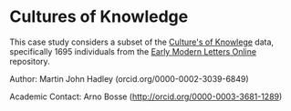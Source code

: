 # Cultures of Knowledge

This case study considers a subset of the [Culture's of Knowlege](http://www.culturesofknowledge.org/) data, specifically 1695 individuals from the [Early Modern Letters Online](emlo.bodleian.ox.ac.uk) repository.

Author: Martin John Hadley (orcid.org/0000-0002-3039-6849)

Academic Contact: Arno Bosse (http://orcid.org/0000-0003-3681-1289)